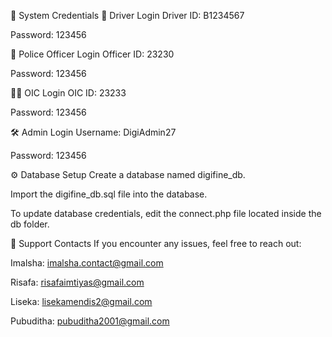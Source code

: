 🔐 System Credentials
🚗 Driver Login
Driver ID: B1234567

Password: 123456

👮 Police Officer Login
Officer ID: 23230

Password: 123456

🕵️‍♂️ OIC Login
OIC ID: 23233

Password: 123456

🛠️ Admin Login
Username: DigiAdmin27

Password: 123456

⚙️ Database Setup
Create a database named digifine_db.

Import the digifine_db.sql file into the database.

To update database credentials, edit the connect.php file located inside the db folder.

📧 Support Contacts
If you encounter any issues, feel free to reach out:

Imalsha: imalsha.contact@gmail.com

Risafa: risafaimtiyas@gmail.com

Liseka: lisekamendis2@gmail.com

Pubuditha: pubuditha2001@gmail.com
